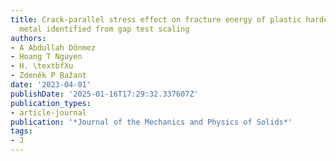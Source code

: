 ```yaml
---
title: Crack-parallel stress effect on fracture energy of plastic hardening polycrystalline
  metal identified from gap test scaling
authors:
- A Abdullah Dönmez
- Hoang T Nguyen
- H. \textbfXu
- Zdeněk P Bažant
date: '2023-04-01'
publishDate: '2025-01-16T17:29:32.337607Z'
publication_types:
- article-journal
publication: '*Journal of the Mechanics and Physics of Solids*'
tags:
- J
---
```

